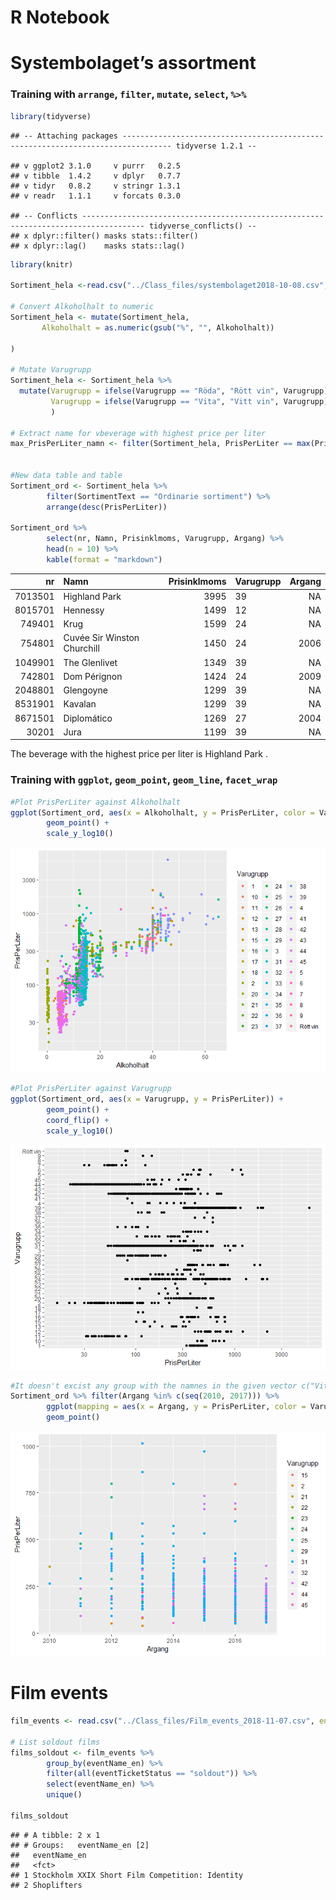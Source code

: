 R Notebook
================

Systembolaget’s assortment
==========================

### Training with `arrange`, `filter`, `mutate`, `select`, `%>%`

``` r
library(tidyverse)
```

    ## -- Attaching packages --------------------------------------------------------------------------------- tidyverse 1.2.1 --

    ## v ggplot2 3.1.0     v purrr   0.2.5
    ## v tibble  1.4.2     v dplyr   0.7.7
    ## v tidyr   0.8.2     v stringr 1.3.1
    ## v readr   1.1.1     v forcats 0.3.0

    ## -- Conflicts ------------------------------------------------------------------------------------ tidyverse_conflicts() --
    ## x dplyr::filter() masks stats::filter()
    ## x dplyr::lag()    masks stats::lag()

``` r
library(knitr)

Sortiment_hela <-read.csv("../Class_files/systembolaget2018-10-08.csv", encoding = "UTF-8")

# Convert Alkoholhalt to numeric
Sortiment_hela <- mutate(Sortiment_hela,
       Alkoholhalt = as.numeric(gsub("%", "", Alkoholhalt))
         
)

# Mutate Varugrupp
Sortiment_hela <- Sortiment_hela %>%
  mutate(Varugrupp = ifelse(Varugrupp == "Röda", "Rött vin", Varugrupp),
         Varugrupp = ifelse(Varugrupp == "Vita", "Vitt vin", Varugrupp)
         ) 

# Extract name for vbeverage with highest price per liter
max_PrisPerLiter_namn <- filter(Sortiment_hela, PrisPerLiter == max(PrisPerLiter))[1, "Namn"]


#New data table and table
Sortiment_ord <- Sortiment_hela %>%
        filter(SortimentText == "Ordinarie sortiment") %>%
        arrange(desc(PrisPerLiter))

Sortiment_ord %>% 
        select(nr, Namn, Prisinklmoms, Varugrupp, Argang) %>%
        head(n = 10) %>%
        kable(format = "markdown")
```

|       nr| Namn                        |  Prisinklmoms| Varugrupp |  Argang|
|--------:|:----------------------------|-------------:|:----------|-------:|
|  7013501| Highland Park               |          3995| 39        |      NA|
|  8015701| Hennessy                    |          1499| 12        |      NA|
|   749401| Krug                        |          1599| 24        |      NA|
|   754801| Cuvée Sir Winston Churchill |          1450| 24        |    2006|
|  1049901| The Glenlivet               |          1349| 39        |      NA|
|   742801| Dom Pérignon                |          1424| 24        |    2009|
|  2048801| Glengoyne                   |          1299| 39        |      NA|
|  8531901| Kavalan                     |          1299| 39        |      NA|
|  8671501| Diplomático                 |          1269| 27        |    2004|
|    30201| Jura                        |          1199| 39        |      NA|

The beverage with the highest price per liter is Highland Park .

### Training with `ggplot`, `geom_point`, `geom_line`, `facet_wrap`

``` r
#Plot PrisPerLiter against Alkoholhalt
ggplot(Sortiment_ord, aes(x = Alkoholhalt, y = PrisPerLiter, color = Varugrupp)) +
        geom_point() +
        scale_y_log10()
```

![](Day2_files/figure-markdown_github/unnamed-chunk-2-1.png)

``` r
#Plot PrisPerLiter against Varugrupp
ggplot(Sortiment_ord, aes(x = Varugrupp, y = PrisPerLiter)) +
        geom_point() +
        coord_flip() +
        scale_y_log10()
```

![](Day2_files/figure-markdown_github/unnamed-chunk-2-2.png)

``` r
#It doesn't excist any group with the namnes in the given vector c("Vitt vin", "Rött vin", "Rosévin", "Mousserande vin")
Sortiment_ord %>% filter(Argang %in% c(seq(2010, 2017))) %>%
        ggplot(mapping = aes(x = Argang, y = PrisPerLiter, color = Varugrupp)) +
        geom_point()
```

![](Day2_files/figure-markdown_github/unnamed-chunk-2-3.png)

Film events
===========

``` r
film_events <- read.csv("../Class_files/Film_events_2018-11-07.csv", encoding = "UTF-8")

# List soldout films
films_soldout <- film_events %>% 
        group_by(eventName_en) %>%
        filter(all(eventTicketStatus == "soldout")) %>%
        select(eventName_en) %>%
        unique()

films_soldout
```

    ## # A tibble: 2 x 1
    ## # Groups:   eventName_en [2]
    ##   eventName_en                                   
    ##   <fct>                                          
    ## 1 Stockholm XXIX Short Film Competition: Identity
    ## 2 Shoplifters
